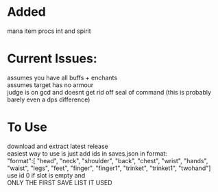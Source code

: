 # Added
mana
item procs
int and spirit

# Current Issues:
assumes you have all buffs + enchants\
assumes target has no armour\
judge is on gcd and doesnt get rid off seal of command (this is probably barely even a dps difference)

# To Use
download and extract latest release\
easiest way to use is just add ids in saves.json in format:\
"format":[
    "head", "neck", "shoulder", "back", "chest", "wrist", "hands", "waist", "legs", "feet", "finger", "finger1", "trinket", "trinket1", "twohand"]\
use id 0 if slot is empty and\
ONLY THE FIRST SAVE LIST IT USED
